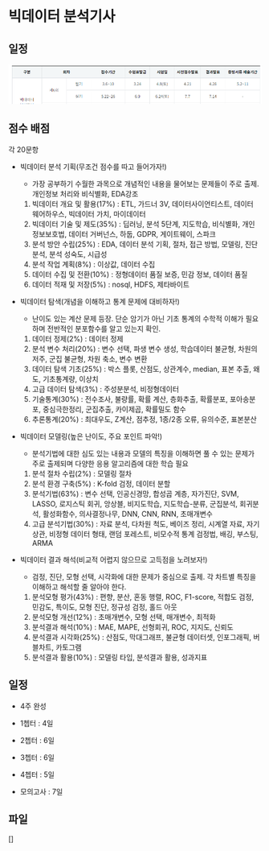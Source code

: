 # 빅데이터 분석기사

## 일정

![일정](./img/img_01.PNG)

## 점수 배점

각 20문항

- 빅데이터 분석 기획(무조건 점수를 따고 들어가자!)
  - 가장 공부하기 수월한 과목으로 개념적인 내용을 물어보는 문제들이 주로 출제. 개인정보 처리와 비식별화, EDA강조

  1. 빅데이터 개요 및 활용(17%) : ETL, 가드너 3V, 데이터사이언티스트, 데이터 웨어하우스, 빅데이터 가치, 마이데이터
  2. 빅데이터 기술 및 제도(35%) : 딥러닝, 분석 5단계, 지도학습, 비식별화, 개인정보보호법, 데이터 거버넌스, 하둡, GDPR, 게이트웨이, 스파크
  3. 분석 방안 수립(25%) : EDA, 데이터 분석 기획, 절차, 접근 방법, 모델링, 진단 분석, 분석 성숙도, 시급성
  4. 분석 작업 계획(8%) : 이상값, 데이터 수집
  5. 데이터 수집 및 전환(10%) : 정형데이터 품질 보증, 민감 정보, 데이터 품질
  6. 데이터 적재 및 저장(5%) : nosql, HDFS, 제타바이트

- 빅데이터 탐색(개념을 이해하고 통계 문제에 대비하자!)
  - 난이도 있는 계산 문제 등장. 단순 암기가 아닌 기초 통계의 수학적 이해가 필요하며 전반적인 분포함수를 알고 있는지 확인.

  1. 데이터 정제(2%) : 데이터 정제
  2. 분석 변수 처리(20%) : 변수 선택, 파생 변수 생성, 학습데이터 불균형, 차원의 저주, 군집 불균형, 차원 축소, 변수 변환
  3. 데이터 탐색 기초(25%) : 박스 플롯, 산점도, 상관계수, median, 표본 추출, 왜도, 기초통계량, 이상치
  4. 고급 데이터 탐색(3%) : 주성분분석, 비정형데이터
  5. 기술통계(30%) : 전수조사, 불량률, 확률 계산, 층화추출, 확률분포, 포아송분포, 중심극한정리, 군집추출, 카이제곱, 확률밀도 함수
  6. 추론통계(20%) : 최대우도, Z계산, 점추정, 1종/2종 오류, 유의수준, 표본분산

- 빅데이터 모델링(높은 난이도, 주요 포인트 파악!)
  - 분석기법에 대한 심도 있는 내용과 모델의 특징을 이해하면 풀 수 있는 문제가 주로 출제되며 다양한 응용 알고리즘에 대한 학습 필요

  1. 분석 절차 수립(2%) : 모델링 절차
  2. 분석 환경 구축(5%) : K-fold 검정, 데이터 분할
  3. 분석기법(63%) : 변수 선택, 인공신경망, 합성곱 계층, 자가진단, SVM, LASSO, 로지스틱 회귀, 앙상블, 비지도학습, 지도학습-분류, 군집분석, 회귀분석, 활성화함수, 의사결정나무, DNN, CNN, RNN, 초매개변수
  4. 고급 분석기법(30%) : 자료 분석, 다차원 척도, 베이즈 정리, 시계열 자료, 자기상관, 비정형 데이터 형태, 랜덤 포레스트, 비모수적 통계 검정법, 배깅, 부스팅, ARMA

- 빅데이터 결과 해석(비교적 어렵지 않으므로 고득점을 노려보자!)
  - 검정, 진단, 모형 선택, 시각화에 대한 문제가 중심으로 출제. 각 차트별 특징을 이해하고 해석할 줄 알아야 한다.

  1. 분석모형 평가(43%) : 편향, 분산, 혼동 행렬, ROC, F1-score, 적합도 검정, 민감도, 특이도, 모형 진단, 정규성 검정, 홀드 아웃
  2. 분석모형 개선(12%) : 초매개변수, 모형 선택, 매개변수, 최적화
  3. 분석결과 해석(10%) : MAE, MAPE, 선형회귀, ROC, 지지도, 신뢰도
  4. 분석결과 시각화(25%) : 산점도, 막대그래프, 불균형 데이터셋, 인포그래픽, 버블차트, 카토그램
  5. 분석결과 활용(10%) : 모델링 타입, 분석결과 활용, 성과지표

## 일정

- 4주 완성

- 1쳅터 : 4일
- 2쳅터 : 6일
- 3쳅터 : 6일
- 4쳅터 : 5일
- 모의고사 : 7일

## 파일

[]